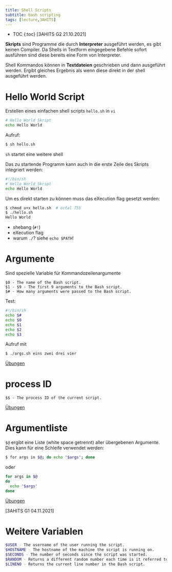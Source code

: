 ```yaml
---
title: Shell Scripts
subtitle: bash scripting
tags: [lecture,3AHITS]
---
```


* TOC
{:toc}
[3AHITS G2 21.10.2021]

**Skripts** sind Programme die durch **Interpreter** ausgeführt werden, es gibt keinen Compiler. Da Shells in Textform eingegebene Befehle sofort ausführen sind diese bereits eine Form von Interpreter.

Shell Kommandos können in **Textdateien** geschrieben und dann ausgeführt werden. Ergibt gleiches Ergebnis als wenn diese direkt in der shell ausgeführt werden.



# Hello World Script

Erstellen eines einfachen shell scripts `hello.sh` in `vi`

```sh
# Hello World Skript
echo Hello World
```

Aufruf:

```sh
$ sh hello.sh
```

`sh` startet eine weitere shell

Das zu startende Programm kann auch in die erste Zeile des Skripts integriert werden:

```bash
#!/bin/sh
# Hello World Skript
echo Hello World
```

Um es direkt starten zu können muss das eXecution flag gesetzt werden:

```bash
$ chmod u+x hello.sh  # octal 755
$ ./hello.sh
Hello World
```


- shebang (`#!`)
- eXecution flag
- warum `./`? siehe `echo $PATH`!



# Argumente

Sind spezielle Variable für Kommandozeilenargumente

```
$0 - The name of the Bash script.
$1 - $9 - The first 9 arguments to the Bash script.
$# - How many arguments were passed to the Bash script.
```

Test:

```sh
#!/bin/sh
echo $#
echo $0
echo $1
echo $2
echo $3
```

Aufruf mit

```sh
$ ./args.sh eins zwei drei vier
```

[Übungen](02b_scripts_ue)



# process ID

```
$$ - The process ID of the current script.
```

[Übungen](02c_scripts_ue)



# Argumentliste

`$@` ergibt eine Liste (white space getrennt) aller übergebenen Argumente. Dies kann für eine Schleife verwendet werden:

```sh
$ for args in $@; do echo "$args"; done
```

oder

```sh
for args in $@
do
  echo "$args"
done
```

[Übungen](02d_scripts_ue)

[3AHITS G1 04.11.2021]



# Weitere Variablen

```sh
$USER - The username of the user running the script.
$HOSTNAME - The hostname of the machine the script is running on.
$SECONDS - The number of seconds since the script was started.
$RANDOM - Returns a different random number each time is it referred to.
$LINENO - Returns the current line number in the Bash script.
```

